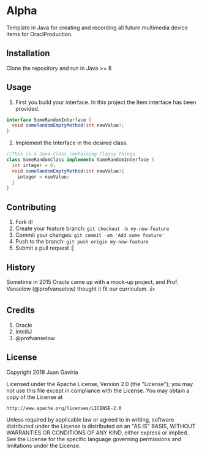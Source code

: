 # Alpha
Template in Java for creating and recording all future multimedia device items for OraclProduction.
## Installation
Clone the repository and run in Java >= 8
## Usage
1. First you build your interface. In this project the Item interface has been provided.
  ```java
  interface SomeRandomInterface {
    void someRandomEmptyMethod(int newValue);
  }
  ```
2. Implement the Interface in the desired class.
```java
//This is a Java Class containing Classy things
class SomeRandomClass implements SomeRandomInterface {
  int integer = 0;
  void someRandomEmptyMethod(int newValue){
    integer = newValue;
  }
}
```
## Contributing
1. Fork it!
2. Create your feature branch: `git checkout -b my-new-feature`
3. Commit your changes: `git commit -am 'Add some feature'`
4. Push to the branch: `git push origin my-new-feature`
5. Submit a pull request :|
## History
Sometime in 2015 Oracle came up with a mock-up project, and Prof. Vanselow (@profvanselow) thought
it fit our curriculum. :+1:
## Credits
1. Oracle
2. IntelliJ
3. @profvanselow
## License
Copyright 2018 Juan Gaviria

Licensed under the Apache License, Version 2.0 (the "License");
you may not use this file except in compliance with the License.
You may obtain a copy of the License at

    http://www.apache.org/licenses/LICENSE-2.0

Unless required by applicable law or agreed to in writing, software
distributed under the License is distributed on an "AS IS" BASIS,
WITHOUT WARRANTIES OR CONDITIONS OF ANY KIND, either express or implied.
See the License for the specific language governing permissions and
limitations under the License.